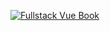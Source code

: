 [![Fullstack Vue Book](https://www.fullstack.io/assets/images/vue-github.png)](https://gumroad.com/a/462206067)
